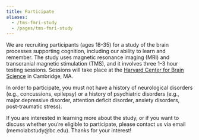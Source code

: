 ```yaml
---
title: Participate
aliases: 
  - /tms-fmri-study
  - /pages/tms-fmri-study
---
```


We are recruiting participants (ages 18-35) for a study of the brain processes supporting cognition, including our ability to learn and remember. The study uses magnetic resonance imaging (MRI) and transcranial magnetic stimulation (TMS), and it involves three 1-3 hour testing sessions. Sessions will take place at the [Harvard Center for Brain Science](http://cbs.fas.harvard.edu/) in Cambridge, MA.

In order to participate, you must not have a history of neurological disorders (e.g., concussions, epilepsy) or a history of psychiatric disorders (e.g., major depressive disorder, attention deficit disorder, anxiety disorders, post-traumatic stress).

If you are interested in learning more about the study, or if you want to discuss whether you’re eligible to participate, please contact us via email (memolabstudy\@bc.edu). Thanks for your interest!
